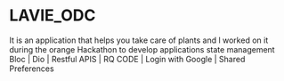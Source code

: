 # LAVIE_ODC
It is an application that helps you take care of plants and l worked on it during the orange Hackathon to develop applications
 state management Bloc | Dio | Restful APIS | RQ CODE | Login with Google | Shared Preferences
